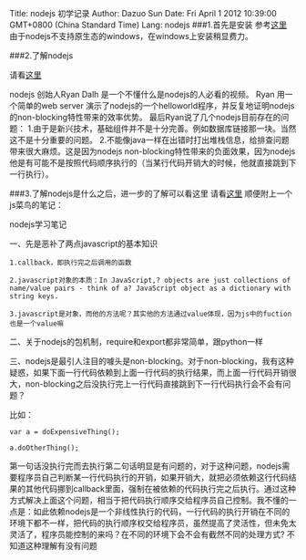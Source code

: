 Title: nodejs 初学记录
Author: Dazuo Sun
Date: Fri April 1 2012 10:39:00 GMT+0800 (China Standard Time)
Lang: nodejs
###1.首先是安装
参考[这里](http://www.infoq.com/cn/articles/nodejs-npm-install-config)
由于nodejs不支持原生态的windows，在windows上安装稍显费力。



###2.了解nodejs

请看[这里](http://www.youtube.com/watch?v=jo_B4LTHi3I">http://www.youtube.com/watch?v=jo_B4LTHi3I)


nodejs 创始人Ryan Dalh 是一个不懂什么是nodejs的人必看的视频。
Ryan 用一个简单的web server 演示了nodejs的一个helloworld程序，并反复地证明nodejs的non-blocking特性带来的效率优势。
最后Ryan说了几个nodejs目前存在的问题：
1.由于是新兴技术，基础组件并不是十分完善。例如数据库链接那一块。当然这不是十分重要的问题。
2.不能像java一样在出错时打出堆栈信息，给排查问题带来很大麻烦。这是因为nodejs non-blocking特性带来的负面效果，因为nodejs他是有可能不是按照代码顺序执行的（当某行代码开销大的时候，他就直接跳到下一行执行）。

###3.了解nodejs是什么之后，进一步的了解可以看这里
请看[这里](http://www.nodebeginner.org)
顺便附上一个js菜鸟的笔记：

nodejs学习笔记

一、先是恶补了两点javascript的基本知识

    1.callback，即执行完之后调用的函数
	
    2.javascript对象的本质：In JavaScript,? objects are just collections of name/value pairs - think of a? JavaScript object as a dictionary with string keys.
	
    3.javascript是对象，而他的方法呢？其实他的方法通过value体现，因为js中的fuction也是一个value嘛

二、关于nodejs的包机制，require和export都非常简单，跟python一样

三、nodejs是最引人注目的噱头是non-blocking。对于non-blocking，我有这种疑惑，如果下面一行代码依赖到上面一行代码的执行结果，而上面一行代码开销很大，</span>non-blocking之后没执行完上一行代码直接跳到下一行代码执行会不会有问题？

比如：

    var a = doExpensiveThing();

    a.doOtherThing();

第一句话没执行完而去执行第二句话明显是有问题的，对于这种问题，nodejs需要程序员自己判断某一行代码执行的开销，如果开销大，就把必须依赖这行代码结果的其他代码挪到callback里面，强制在被依赖的代码执行完之后执行。通过这种方式解决上面这个问题，相当于把代码执行顺序交给程序员自己控制。我不懂的一点是：如此依赖nodejs是一个非线性执行的代码，一行代码的执行开销在不同的环境下都不一样，把代码的执行顺序权交给程序员，虽然提高了灵活性，但未免太灵活了，程序员能控制的来吗？在不同的环境下会不会有截然不同的处理方式?
不知道这种理解有没有问题
